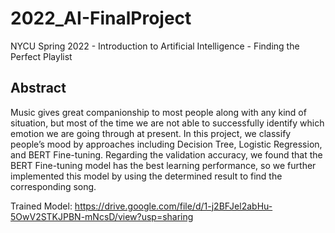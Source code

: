 # 2022_AI-FinalProject
NYCU Spring 2022 - Introduction to Artificial Intelligence - Finding the Perfect Playlist

## Abstract
Music gives great companionship to most people along with any kind of situation, but most of the time we are not able to successfully identify which emotion we are going through at present. In this project, we classify people’s mood by approaches including Decision Tree, Logistic Regression, and BERT Fine-tuning. Regarding the validation accuracy, we found that the BERT Fine-tuning model has the best learning performance, so we further implemented this model by using the determined result to find the corresponding song.

Trained Model: https://drive.google.com/file/d/1-j2BFJel2abHu-5OwV2STKJPBN-mNcsD/view?usp=sharing
